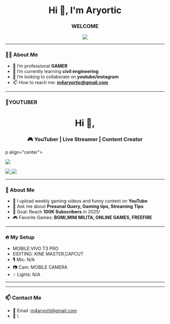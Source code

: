 <!-- Profile README.md -->

<h1 align="center">Hi 👋, I'm Aryortic</h1>
<h3 align="center"> WELCOME </h3>

<p align="center">
    <img src="https://readme-typing-svg.herokuapp.com?font=Fira+Code&duration=2000&pause=1000&color=F77F00&center=true&vCenter=true&width=435&lines=Welcome+to+my+personal+profile!;I+love+Games+%F0%9F%92%BB;Let's+build+something+awesome!">

</p>

---

### 👨‍💻 About Me
- 🔭 I’m professional **GAMER**
- 🌱 I’m currently learning **civil engineering**
- 👯 I’m looking to collaborate on **youtube/instagram**
- 📫 How to reach me: **m4aryortic@gmail.com**

---

### 🚀YOUTUBER
<!-- README.md -->

<h1 align="center">Hi 👋,  </h1>
<h3 align="center">🎮 YouTuber | Live Streamer | Content Creator</h3>
p align="center">

  <a href="https://youtube.com/@aryorti_c
    " target="_blank">
    <img src="https://img.shields.io/badge/YouTube-FF0000?style=for-the-badge&logo=youtube&logoColor=white"/>
  </a> 
  
  <a href="https://www.instagram.com/aryortic__" target="_blank">
    <img src="https://img.shields.io/badge/Instagram-E4405F?style=for-the-badge&logo=instagram&logoColor=white"/>
  </a>
  <a href="https://t.me/aryortic"="_blank">
    <img src="https://img.shields.io/badge/Telegram-26A5E4?style=for-the-badge&logo=telegram&logoColor=white"/>
  </a>
  
</p>

---

### 🧠 About Me
- 🔴 I upload weekly gaming videos and funny content on **YouTube**
- 💬 Ask me about **Presonal Query, Gaming tips, Streaming Tips**
- 🎯 Goal: Reach **100K Subscribers** in 2025!
- 🎮 Favorite Games: **BGMI,MINI MILITA, ONLINE GAMES, FREEFIRE**

---

### 🔥 My Setup
- MOBILE:VIVO T3 PRO
- EIDITING: KINE MASTER,CAPCUT
- 🎙 Mic: N/A
- 📷 Cam: MOBILE CAMERA
- 💡 Lights: N/A

---
---

### 📫 Contact Me
- 📧 Email :m4aryorti@gmail.com
- 💬 \

